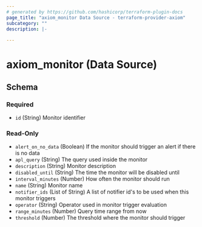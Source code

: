 ```yaml
---
# generated by https://github.com/hashicorp/terraform-plugin-docs
page_title: "axiom_monitor Data Source - terraform-provider-axiom"
subcategory: ""
description: |-
  
---
```


# axiom_monitor (Data Source)





<!-- schema generated by tfplugindocs -->
## Schema

### Required

- `id` (String) Monitor identifier

### Read-Only

- `alert_on_no_data` (Boolean) If the monitor should trigger an alert if there is no data
- `apl_query` (String) The query used inside the monitor
- `description` (String) Monitor description
- `disabled_until` (String) The time the monitor will be disabled until
- `interval_minutes` (Number) How often the monitor should run
- `name` (String) Monitor name
- `notifier_ids` (List of String) A list of notifier id's to be used when this monitor triggers
- `operator` (String) Operator used in monitor trigger evaluation
- `range_minutes` (Number) Query time range from now
- `threshold` (Number) The threshold where the monitor should trigger
